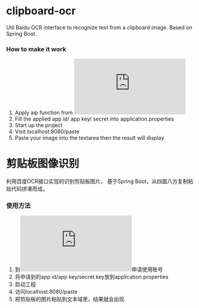 # clipboard-ocr
Util Baidu OCR interface to recognize text from a clipboard image.
Based on Spring Boot.

### How to make it work
1. Apply aip function from ![Baidu OCR](https://cloud.baidu.com/product/ocr.html)
2. Fill the applied app id/ app key/ secret into application.properties
3. Start up the project
4. Visit localhost:8080/paste
5. Paste your image into the textarea then the result will display

# 剪贴板图像识别
利用百度OCR接口实现的识别剪贴板图片。
基于Spring Boot，从四面八方复制粘贴代码拼凑而成。

### 使用方法
1. 到![百度文字识别](https://cloud.baidu.com/product/ocr.html)申请使用账号
2. 将申请到的app id/app key/secret key放到application.properties
3. 启动工程
4. 访问localhost:8080/paste
5. 把剪贴板的图片粘贴到文本域里，结果就会出现
